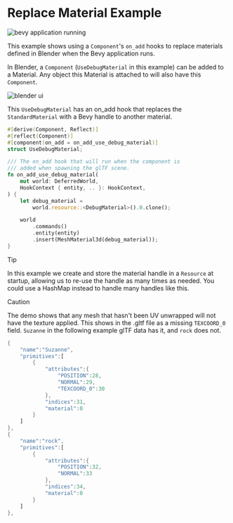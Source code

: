 # Replace Material Example

![bevy application running](../documentation/replace_material_run.avif)

This example shows using a `Component`'s `on_add` hooks to replace materials defined in Blender when the Bevy application runs.

In Blender, a `Component` (`UseDebugMaterial` in this example) can be added to a Material.
Any object this Material is attached to will also have this `Component`.

![blender ui](../documentation/replace_material_blender.avif)

This `UseDebugMaterial` has an on_add hook that replaces the `StandardMaterial` with a Bevy handle to another material.

```rust
#[derive(Component, Reflect)]
#[reflect(Component)]
#[component(on_add = on_add_use_debug_material)]
struct UseDebugMaterial;

/// The on_add hook that will run when the component is
/// added when spawning the glTF scene.
fn on_add_use_debug_material(
    mut world: DeferredWorld,
    HookContext { entity, .. }: HookContext,
) {
    let debug_material =
        world.resource::<DebugMaterial>().0.clone();

    world
        .commands()
        .entity(entity)
        .insert(MeshMaterial3d(debug_material));
}
```

> [!TIP]  
> In this example we create and store the material handle in a `Resource` at startup, allowing us to re-use the handle as many times as needed. You could use a HashMap instead to handle many handles like this.

> [!CAUTION]  
> The demo shows that any mesh that hasn't been UV unwrapped will not have the texture applied. This shows in the .gltf file as a missing `TEXCOORD_0` field. `Suzanne` in the following example glTF data has it, and `rock` does not.

```rust
{
    "name":"Suzanne",
    "primitives":[
        {
            "attributes":{
                "POSITION":28,
                "NORMAL":29,
                "TEXCOORD_0":30
            },
            "indices":31,
            "material":0
        }
    ]
},
{
    "name":"rock",
    "primitives":[
        {
            "attributes":{
                "POSITION":32,
                "NORMAL":33
            },
            "indices":34,
            "material":0
        }
    ]
},
```
